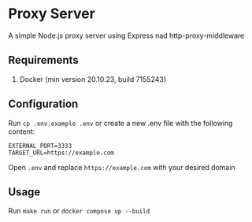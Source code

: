 # Proxy Server
A simple Node.js proxy server using Express nad http-proxy-middleware

## Requirements

1) Docker (min version 20.10.23, build 7155243)

## Configuration

Run `cp .env.example .env` or create a new .env file with the following content:

```dotenv
EXTERNAL_PORT=3333
TARGET_URL=https://example.com
```

Open `.env` and replace `https://example.com` with your desired domain

## Usage

Run `make run` or `docker compose up --build`
